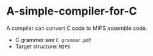 # A-simple-compiler-for-C
A compiler can convert C code to MIPS assemble code.

- C grammer see `C grammar.pdf `
- Target structure: `MIPS`

